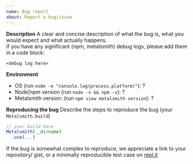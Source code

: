 ```yaml
---
name: Bug report
about: Report a bug/issue
---
```


**Description**
A clear and concise description of what the bug is, what you would expect and what actually happens.  
If you have any significant (npm, metalsmith) debug logs, please add them in a code block:

```
<debug log here>
```

**Environment**

- OS (run `node -e "console.log(process.platform)"`): ?
- Node|npm version (run `node -v && npm -v`): ?
- Metalsmith version: (run `npm view metalsmith version`): ?

**Reproducing the bug**
Describe the steps to reproduce the bug (your `Metalsmith.build`)

```js
// your build here
Metalsmith(__dirname)
  .use(...)
```

If the bug is somewhat complex to reproduce, we appreciate a link to your repository/ gist,
or a minimally reproducible test case on [repl.it](https://replit.com)
